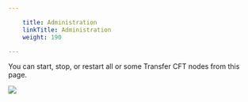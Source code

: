 ```yaml
---

    title: Administration
    linkTitle: Administration
    weight: 190

---
```

You can start, stop, or restart all or some Transfer CFT nodes from this page.

![](/Images/TransferCFT/administration.png)
